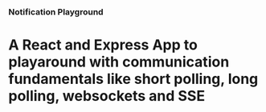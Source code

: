### Notification Playground ###

# A React and Express App to playaround with communication fundamentals like short polling, long polling, websockets and SSE #
